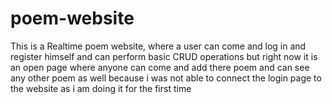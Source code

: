 # poem-website
This is a Realtime poem website, where a user can come and log in and register himself and can perform basic CRUD operations
but right now it is an open page where anyone can come and add there poem and can see any other poem as well 
because i was not able to connect the login page to the website as i am doing it for the first time 
